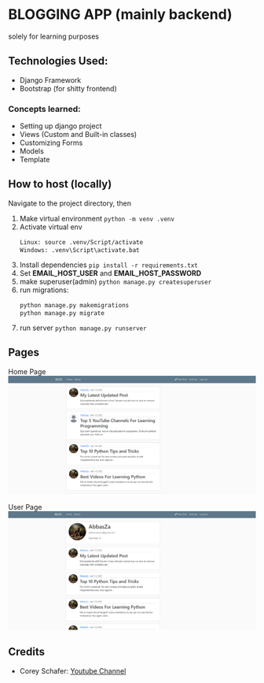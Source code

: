 # BLOGGING APP (mainly backend)

solely for learning purposes

## Technologies Used:

-   Django Framework
-   Bootstrap (for shitty frontend)

### Concepts learned:

-   Setting up django project
-   Views (Custom and Built-in classes)
-   Customizing Forms
-   Models
-   Template

## How to host (locally)

Navigate to the project directory, then

1. Make virtual environment `python -m venv .venv`
2. Activate virtual env
    ```
    Linux: source .venv/Script/activate
    Windows: .venv\Script\activate.bat
    ```
3. Install dependencies `pip install -r requirements.txt`
4. Set **EMAIL_HOST_USER** and **EMAIL_HOST_PASSWORD**
5. make superuser(admin) `python manage.py createsuperuser`
6. run migrations:
    ```
    python manage.py makemigrations
    python manage.py migrate
    ```
7. run server `python manage.py runserver`

## Pages

Home Page
![Main Page](./screenshots/image.png)

User Page
![User Page](./screenshots/image1.png)

## Credits

-   Corey Schafer: [Youtube Channel](https://www.youtube.com/@coreyms/)
